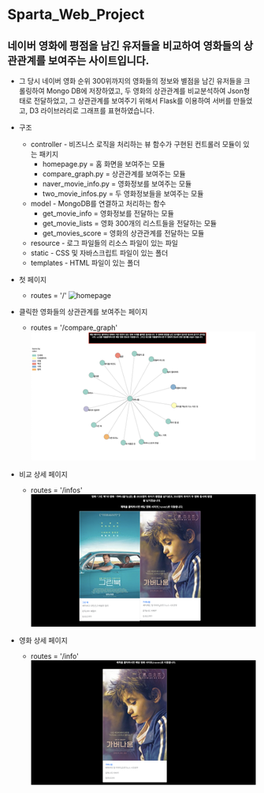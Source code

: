 # Sparta_Web_Project

## 네이버 영화에 평점을 남긴 유저들을 비교하여 영화들의 상관관계를 보여주는 사이트입니다.
- 그 당시 네이버 영화 순위 300위까지의 영화들의 정보와 별점을 남긴 유저들을 크롤링하여 Mongo DB에 저장하였고,
  두 영화의 상관관계를 비교분석하여 Json형태로 전달하었고, 그 상관관계를 보여주기 위해서 Flask를 이용하여 서버를 만들었고, D3 라이브러리로 그래프를 표현하였습니다.
 
- 구조
  - controller - 비즈니스 로직을 처리하는 뷰 함수가 구현된 컨트롤러 모듈이 있는 패키지
    - homepage.py = 홈 화면을 보여주는 모듈
    - compare_graph.py = 상관관계를 보여주는 모듈
    - naver_movie_info.py = 영화정보를 보여주는 모듈
    - two_movie_infos.py = 두 영화정보들을 보여주는 모듈
  - model - MongoDB를 연결하고 처리하는 함수
    - get_movie_info = 영화정보를 전달하는 모듈
    - get_movie_lists = 영화 300개의 리스트들을 전달하는 모듈
    - get_movies_score = 영화의 상관관계를 전달하는 모듈
  - resource - 로그 파일들의 리소스 파일이 있는 파일
  - static - CSS 및 자바스크립트 파일이 있는 폴더
  - templates - HTML 파일이 있는 폴더
- 첫 페이지
  - routes = '/'
![homepage](./image/homepage.png)

- 클릭한 영화들의 상관관계를 보여주는 페이지
  - routes = '/compare_graph'
![상관관](./image/상관관계.png)

- 비교 상세 페이지
  - routes = '/infos'
![비교상세](./image/비교상세.png)

- 영화 상세 페이지
  - routes = '/info'
![영화정보](./image/영화정보.png)
